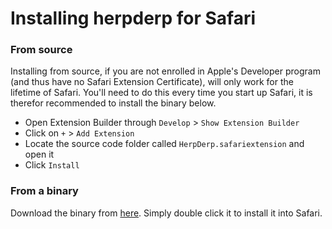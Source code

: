 # Installing herpderp for Safari

### From source
Installing from source, if you are not enrolled in Apple's Developer program (and thus have no Safari Extension Certificate), will only work for the lifetime of Safari. You'll need to do this every time you start up Safari, it is therefor recommended to install the binary below.

* Open Extension Builder through `Develop` > `Show Extension Builder`
* Click on `+` > `Add Extension`
* Locate the source code folder called `HerpDerp.safariextension` and open it
* Click `Install`



### From a binary
 Download the binary from [here](/HerpDerp.safariextz). Simply double click it to install it into Safari. 
